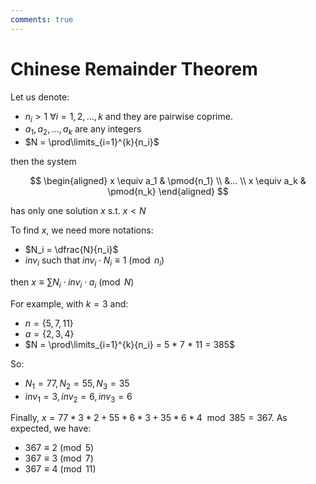 ```yaml
---
comments: true
---
```


# Chinese Remainder Theorem

Let us denote:

- $n_i > 1 \ \forall i = 1,2,...,k$ and they are pairwise coprime.
- $a_1, a_2,...,a_k$ are any integers
- $N = \prod\limits_{i=1}^{k}{n_i}$

then the system

$$
\begin{aligned}
x \equiv a_1 & \pmod{n_1} \\
&... \\
x \equiv a_k & \pmod{n_k}
\end{aligned}
$$

has only one solution $x$ s.t. $x < N$

To find $x$, we need more notations:

- $N_i = \dfrac{N}{n_i}$
- $inv_i$ such that $inv_i \cdot N_i \equiv 1 \pmod{n_i}$

then $x \equiv \sum{N_i \cdot inv_i \cdot a_i} \pmod{N}$

For example, with $k = 3$ and:

- $n = \lbrace5, 7, 11\rbrace$
- $a = \lbrace 2, 3, 4\rbrace$
- $N = \prod\limits_{i=1}^{k}{n_i} = 5 * 7 * 11 = 385$

So:

- $N_1=77, N_2=55,N_{3}=35$
- $inv_{1}=3, inv_{2}=6, inv_{3}=6$

Finally, $x=77 * 3 * 2 + 55 * 6 * 3 + 35 * 6 * 4 \mod 385 = 367$. As expected, we have:

- $367 \equiv 2 \pmod{5}$
- $367 \equiv 3 \pmod{7}$
- $367 \equiv 4 \pmod{11}$

